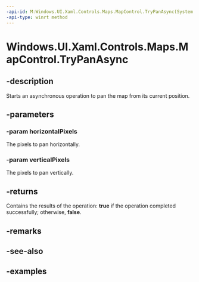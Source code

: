 ```yaml
---
-api-id: M:Windows.UI.Xaml.Controls.Maps.MapControl.TryPanAsync(System.Double,System.Double)
-api-type: winrt method
---
```


<!-- Method syntax.
public IAsyncOperation<bool> MapControl.TryPanAsync(Double horizontalPixels, Double verticalPixels)
-->

# Windows.UI.Xaml.Controls.Maps.MapControl.TryPanAsync


## -description

Starts an asynchronous operation to pan the map from its current position.

## -parameters

### -param horizontalPixels

The pixels to pan horizontally.

### -param verticalPixels

The pixels to pan vertically.

## -returns

Contains the results of the operation: **true** if the operation completed successfully; otherwise, **false**.

## -remarks

## -see-also

## -examples

